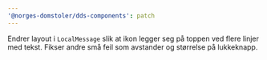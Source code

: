 ```yaml
---
'@norges-domstoler/dds-components': patch
---
```


Endrer layout i `LocalMessage` slik at ikon legger seg på toppen ved flere linjer med tekst. Fikser andre små feil som avstander og størrelse på lukkeknapp.
